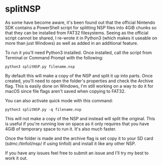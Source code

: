 # splitNSP

As some have become aware, it's been found out that the official Nintendo SDK contains a PowerShell script for splitting NSP files into 4GiB chunks so that they can be installed from FAT32 filesystems. Seeing as the official script cannot be shared, I re-wrote it in Python3 (which makes it useable on more than just Windows) as well as added in an additional feature. 

To run it you'll need Python3 installed. Once installed, call the script from Terminal or Command Prompt with the following:

```python3 splitNSP.py filename.nsp```

By default this will make a copy of the NSP and split it up into parts. Once created, you'll need to open the folder's properties and check the Archive flag. This is easily done on Windows, I'm still working on a way to do it for macOS since file flags aren't saved when copying to FAT32. 

You can also activate quick mode with this command:

```python3 splitNSP.py -q filename.nsp```

This will not make a copy of the NSP and instead will split the original. This is useful if you're running low on space as it only requires that you have 4GiB of temporary space to run it. It's also much faster. 

Once the folder is made and the archive flag is set copy it to your SD card (sdmc:/tinfoil/nsp/ if using tinfoil) and install it like any other NSP. 

If you have any issues feel free to submit an issue and I'll try my best to work it out. 
